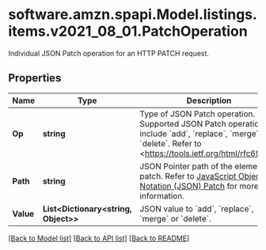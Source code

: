 # software.amzn.spapi.Model.listings.items.v2021_08_01.PatchOperation
Individual JSON Patch operation for an HTTP PATCH request.

## Properties

Name | Type | Description | Notes
------------ | ------------- | ------------- | -------------
**Op** | **string** | Type of JSON Patch operation. Supported JSON Patch operations include &#x60;add&#x60;, &#x60;replace&#x60;, &#x60;merge&#x60; and &#x60;delete&#x60;. Refer to &lt;https://tools.ietf.org/html/rfc6902&gt;. | 
**Path** | **string** | JSON Pointer path of the element to patch. Refer to [JavaScript Object Notation (JSON) Patch](https://tools.ietf.org/html/rfc6902) for more information. | 
**Value** | **List&lt;Dictionary&lt;string, Object&gt;&gt;** | JSON value to &#x60;add&#x60;, &#x60;replace&#x60;, &#x60;merge&#x60; or &#x60;delete&#x60;. | [optional] 

[[Back to Model list]](../README.md#documentation-for-models) [[Back to API list]](../README.md#documentation-for-api-endpoints) [[Back to README]](../README.md)

